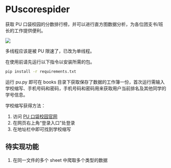 # PUscorespider

获取 PU 口袋校园的分数排行榜，并可以进行直方图数据分析，为各位团支书/班长的工作提供便利。

![](https://user-images.githubusercontent.com/50107074/157648310-dfa3b708-9238-4687-a2bc-e9f7acf6c240.png)

多线程应该是被 PU 限速了，已改为单线程。

在使用前请先运行以下指令以安装所需的包。

```bash
pip install -r requirements.txt
```

运行 pu.py 即可在 books 目录下获取保存了数据的工作簿一份，首次运行需输入学校缩写、手机号码和密码，手机号码和密码用来获取用户当前排名及其他同学的学号信息。

学校缩写获得方法：

1. 访问 [PU 口袋校园官网](http://www.pocketuni.net/)
2. 在网页右上角“登录入口”处登录
3. 在地址栏中即可找到学校缩写

## 待实现功能

1. 在同一文件的多个 sheet 中爬取多个类型的数据
